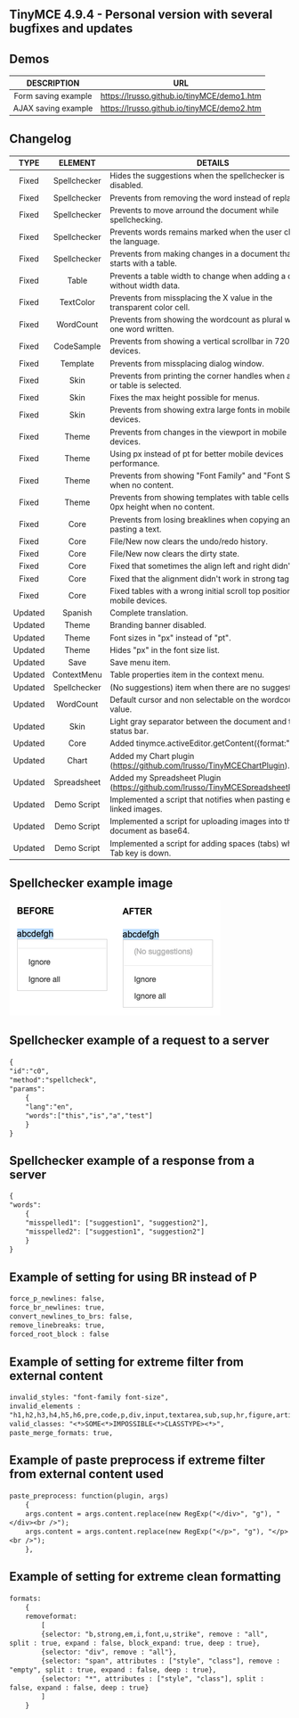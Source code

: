 ## TinyMCE 4.9.4 - Personal version with several bugfixes and updates

## Demos

DESCRIPTION | URL
:---: | --- |
Form saving example | https://lrusso.github.io/tinyMCE/demo1.htm
AJAX saving example | https://lrusso.github.io/tinyMCE/demo2.htm

## Changelog

TYPE | ELEMENT | DETAILS
:---: | :---: | --- |
Fixed | Spellchecker | Hides the suggestions when the spellchecker is disabled.
Fixed | Spellchecker | Prevents from removing the word instead of replacing it.
Fixed | Spellchecker | Prevents to move arround the document while spellchecking.
Fixed | Spellchecker | Prevents words remains marked when the user changes the language.
Fixed | Spellchecker | Prevents from making changes in a document thats starts with a table.
Fixed | Table | Prevents a table width to change when adding a column without width data.
Fixed | TextColor | Prevents from missplacing the X value in the transparent color cell.
Fixed | WordCount | Prevents from showing the wordcount as plural when one word written.
Fixed | CodeSample | Prevents from showing a vertical scrollbar in 720p devices.
Fixed | Template | Prevents from missplacing dialog window.
Fixed | Skin | Prevents from printing the corner handles when a image or table is selected.
Fixed | Skin | Fixes the max height possible for menus.
Fixed | Skin | Prevents from showing extra large fonts in mobile devices.
Fixed | Theme  | Prevents from changes in the viewport in mobile devices.
Fixed | Theme  | Using px instead of pt for better mobile devices performance.
Fixed | Theme  | Prevents from showing "Font Family" and "Font Size" when no content.
Fixed | Theme  | Prevents from showing templates with table cells with a 0px height when no content.
Fixed | Core | Prevents from losing breaklines when copying and pasting a text.
Fixed | Core | File/New now clears the undo/redo history.
Fixed | Core | File/New now clears the dirty state.
Fixed | Core | Fixed that sometimes the align left and right didn't work.
Fixed | Core | Fixed that the alignment didn't work in strong tags.
Fixed | Core | Fixed tables with a wrong initial scroll top position in mobile devices.
Updated | Spanish | Complete translation.
Updated | Theme | Branding banner disabled.
Updated | Theme | Font sizes in "px" instead of "pt".
Updated | Theme | Hides "px" in the font size list.
Updated | Save | Save menu item.
Updated | ContextMenu | Table properties item in the context menu.
Updated | Spellchecker | (No suggestions) item when there are no suggestions.
Updated | WordCount | Default cursor and non selectable on the wordcount value.
Updated | Skin | Light gray separator between the document and the status bar.
Updated | Core | Added tinymce.activeEditor.getContent({format:"xml"}).
Updated | Chart | Added my Chart plugin (https://github.com/lrusso/TinyMCEChartPlugin).
Updated | Spreadsheet | Added my Spreadsheet Plugin (https://github.com/lrusso/TinyMCESpreadsheetPlugin).
Updated | Demo Script | Implemented a script that notifies when pasting external linked images.
Updated | Demo Script | Implemented a script for uploading images into the document as base64.
Updated | Demo Script | Implemented a script for adding spaces (tabs) when the Tab key is down.

## Spellchecker example image

![alt spellchecker](https://raw.githubusercontent.com/lrusso/tinymce/master/spellchecker.png)

## Spellchecker example of a request to a server

```
{
"id":"c0",
"method":"spellcheck",
"params":
    {
    "lang":"en",
    "words":["this","is","a","test"]
    }
}
```

## Spellchecker example of a response from a server

```
{
"words":
    {
    "misspelled1": ["suggestion1", "suggestion2"],
    "misspelled2": ["suggestion1", "suggestion2"]
    }
}
```

## Example of setting for using BR instead of P

```
force_p_newlines: false,
force_br_newlines: true,
convert_newlines_to_brs: false,
remove_linebreaks: true,
forced_root_block : false
```

## Example of setting for extreme filter from external content

```
invalid_styles: "font-family font-size",
invalid_elements : "h1,h2,h3,h4,h5,h6,pre,code,p,div,input,textarea,sub,sup,hr,figure,article,iframe,header,footer,section,nav,aside,form,script",
valid_classes: "<*>SOME<*>IMPOSSIBLE<*>CLASSTYPE><*>",
paste_merge_formats: true,
```

## Example of paste preprocess if extreme filter from external content used

```
paste_preprocess: function(plugin, args)
    {
    args.content = args.content.replace(new RegExp("</div>", "g"), "</div><br />");
    args.content = args.content.replace(new RegExp("</p>", "g"), "</p><br />");
    },
```

## Example of setting for extreme clean formatting

```
formats:
    {
    removeformat:
        [
        {selector: "b,strong,em,i,font,u,strike", remove : "all", split : true, expand : false, block_expand: true, deep : true},
        {selector: "div", remove : "all"},
        {selector: "span", attributes : ["style", "class"], remove : "empty", split : true, expand : false, deep : true},
        {selector: "*", attributes : ["style", "class"], split : false, expand : false, deep : true}
        ]
    }
```
